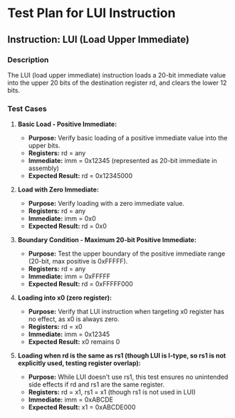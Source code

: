 # Test Plan for LUI Instruction

## Instruction: LUI (Load Upper Immediate)

### Description
The LUI (load upper immediate) instruction loads a 20-bit immediate value into the upper 20 bits of the destination register rd, and clears the lower 12 bits.

### Test Cases

1.  **Basic Load - Positive Immediate:**
    -   **Purpose:** Verify basic loading of a positive immediate value into the upper bits.
    -   **Registers:** rd = any
    -   **Immediate:** imm = 0x12345 (represented as 20-bit immediate in assembly)
    -   **Expected Result:** rd = 0x12345000

2.  **Load with Zero Immediate:**
    -   **Purpose:** Verify loading with a zero immediate value.
    -   **Registers:** rd = any
    -   **Immediate:** imm = 0x0
    -   **Expected Result:** rd = 0x0

3.  **Boundary Condition - Maximum 20-bit Positive Immediate:**
    -   **Purpose:** Test the upper boundary of the positive immediate range (20-bit, max positive is 0xFFFFF).
    -   **Registers:** rd = any
    -   **Immediate:** imm = 0xFFFFF
    -   **Expected Result:** rd = 0xFFFFF000

4.  **Loading into x0 (zero register):**
    -   **Purpose:** Verify that LUI instruction when targeting x0 register has no effect, as x0 is always zero.
    -   **Registers:** rd = x0
    -   **Immediate:** imm = 0x12345
    -   **Expected Result:** x0 remains 0

5.  **Loading when rd is the same as rs1 (though LUI is I-type, so rs1 is not explicitly used, testing register overlap):**
    -   **Purpose:** While LUI doesn't use rs1, this test ensures no unintended side effects if rd and rs1 are the same register.
    -   **Registers:** rd = x1, rs1 = x1 (though rs1 is not used in LUI)
    -   **Immediate:** imm = 0xABCDE
    -   **Expected Result:** x1 = 0xABCDE000